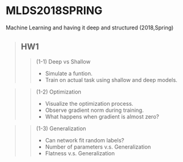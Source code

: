 # MLDS2018SPRING
Machine Learning and having it deep and structured (2018,Spring) <br>
> ## HW1
>> (1-1) Deep vs Shallow <br>
>> + Simulate a funtion. <br>
>> + Train on actual task using shallow and deep models. <br>

>> (1-2) Optimization <br>
>> + Visualize the optimization process. <br>
>> + Observe gradient norm during training. <br>
>> + What happens when gradient is almost zero? <br>

>> (1-3) Generalization <br>
>> + Can network fit random labels? <br>
>> + Number of parameters v.s. Generalization <br>
>> + Flatness v.s. Generalization <br>
